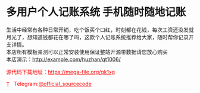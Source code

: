 # 多用户个人记账系统 手机随时随地记账

生活中经常有各种日常开销，吃个饭买个口红，时刻都在花钱，每次工资还没发就月光了，想知道钱都花在哪了吗，这款个人记账系统推荐给大家，随时帮你记录开支详情。<br>本店所有模板亲测可以正常安装使用保证整站开源带数据请您放心购买<br>本店演示：http://example.com/huzhan/qt1006/<br>


<p style="color: red;">源代码下载地址：<a href="https://mega-file.org/qk1xg" style="color: red;">https://mega-file.org/qk1xg</a></p><p style="color: red;"><img src="https://cdn-icons-png.flaticon.com/512/2111/2111646.png" alt="Telegram Icon" style="width: 16px; vertical-align: middle; margin-right: 5px;">Telegram:<a href="https://t.me/official_sourcecode" style="color: red;">@official_sourcecode</a></p>